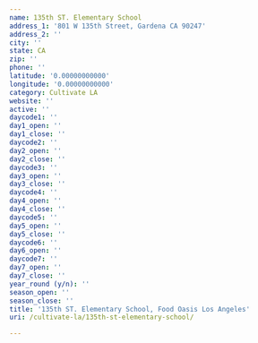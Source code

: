 ```yaml
---
name: 135th ST. Elementary School
address_1: '801 W 135th Street, Gardena CA 90247'
address_2: ''
city: ''
state: CA
zip: ''
phone: ''
latitude: '0.00000000000'
longitude: '0.00000000000'
category: Cultivate LA
website: ''
active: ''
daycode1: ''
day1_open: ''
day1_close: ''
daycode2: ''
day2_open: ''
day2_close: ''
daycode3: ''
day3_open: ''
day3_close: ''
daycode4: ''
day4_open: ''
day4_close: ''
daycode5: ''
day5_open: ''
day5_close: ''
daycode6: ''
day6_open: ''
daycode7: ''
day7_open: ''
day7_close: ''
year_round (y/n): ''
season_open: ''
season_close: ''
title: '135th ST. Elementary School, Food Oasis Los Angeles'
uri: /cultivate-la/135th-st-elementary-school/

---
```

